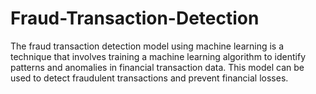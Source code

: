 # Fraud-Transaction-Detection
The fraud transaction detection model using machine learning is a technique that involves training a machine learning algorithm to identify patterns and anomalies in financial transaction data. This model can be used to detect fraudulent transactions and prevent financial losses. 
